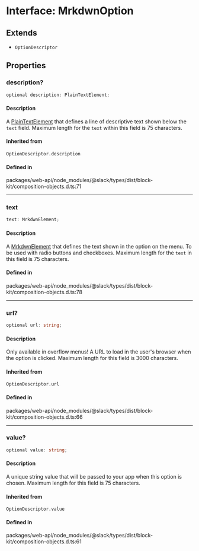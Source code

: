 # Interface: MrkdwnOption

## Extends

- `OptionDescriptor`

## Properties

### description?

```ts
optional description: PlainTextElement;
```

#### Description

A [PlainTextElement](Interface.PlainTextElement.md) that defines a line of descriptive text shown below the `text` field.
Maximum length for the `text` within this field is 75 characters.

#### Inherited from

`OptionDescriptor.description`

#### Defined in

packages/web-api/node\_modules/@slack/types/dist/block-kit/composition-objects.d.ts:71

***

### text

```ts
text: MrkdwnElement;
```

#### Description

A [MrkdwnElement](Interface.MrkdwnElement.md) that defines the text shown in the option on the menu. To be used with
radio buttons and checkboxes. Maximum length for the `text` in this field is 75 characters.

#### Defined in

packages/web-api/node\_modules/@slack/types/dist/block-kit/composition-objects.d.ts:78

***

### url?

```ts
optional url: string;
```

#### Description

Only available in overflow menus! A URL to load in the user's browser when the option is clicked.
Maximum length for this field is 3000 characters.

#### Inherited from

`OptionDescriptor.url`

#### Defined in

packages/web-api/node\_modules/@slack/types/dist/block-kit/composition-objects.d.ts:66

***

### value?

```ts
optional value: string;
```

#### Description

A unique string value that will be passed to your app when this option is chosen.
Maximum length for this field is 75 characters.

#### Inherited from

`OptionDescriptor.value`

#### Defined in

packages/web-api/node\_modules/@slack/types/dist/block-kit/composition-objects.d.ts:61
